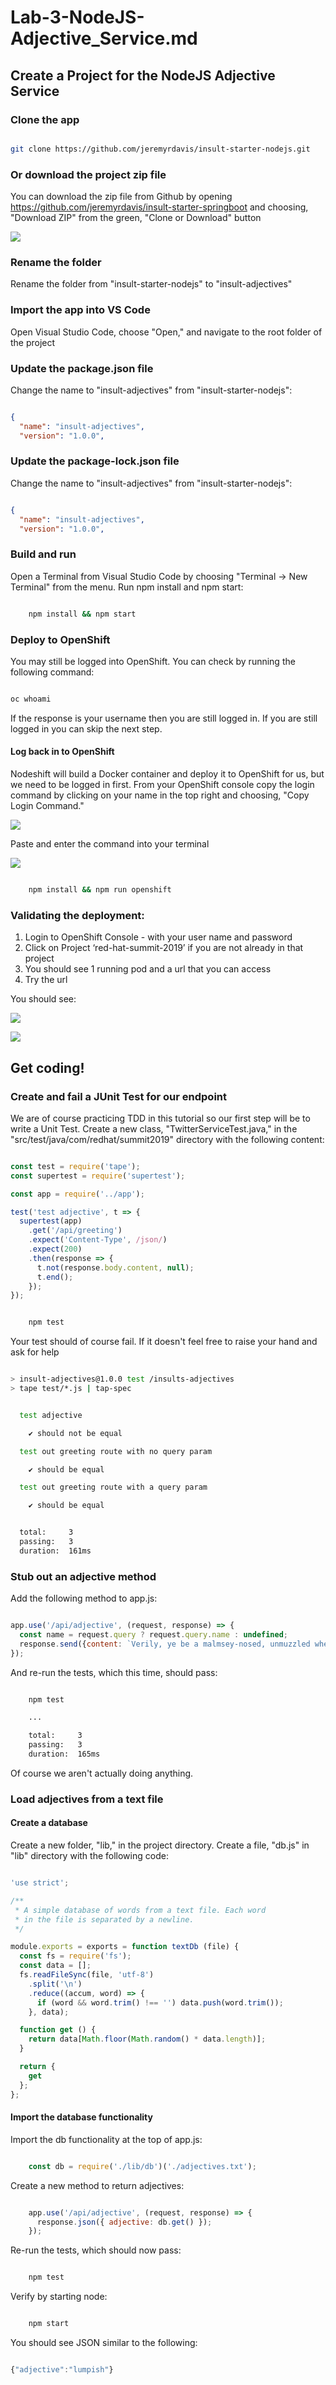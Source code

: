 # Lab-3-NodeJS-Adjective_Service.md

## Create a Project for the NodeJS Adjective Service  

### Clone the app

```bash

git clone https://github.com/jeremyrdavis/insult-starter-nodejs.git

```

### Or download the project zip file

You can download the zip file from Github by opening https://github.com/jeremyrdavis/insult-starter-springboot
and choosing, "Download ZIP" from the green, "Clone or Download" button

![](./images/lab7/lab7-sb-01-download.png)  

### Rename the folder

Rename the folder from "insult-starter-nodejs" to "insult-adjectives"

### Import the app into VS Code

Open Visual Studio Code, choose "Open," and navigate to the root folder of the project

### Update the package.json file

Change the name to "insult-adjectives"  from "insult-starter-nodejs":

```json

{
  "name": "insult-adjectives",
  "version": "1.0.0",

```

### Update the package-lock.json file

Change the name to "insult-adjectives"  from "insult-starter-nodejs":

```json

{
  "name": "insult-adjectives",
  "version": "1.0.0",

```

### Build and run

Open a Terminal from Visual Studio Code by choosing "Terminal -> New Terminal" from the menu.  Run npm install and npm start:

```bash

    npm install && npm start

```

### Deploy to OpenShift

You may still be logged into OpenShift.  You can check by running the following command:

```bash

oc whoami

```

If the response is your username then you are still logged in.  If you are still logged in you can skip the next step.

#### Log back in to OpenShift

Nodeshift will build a Docker container and deploy it to OpenShift for us, but we need to be logged in first.  From your OpenShift console copy the login command by clicking on your name in the top right and choosing, "Copy Login Command."

![](./images/4-1/04-copy_login_command.png)  

Paste and enter the command into your terminal

![](./images/4-1/vscode-03-login.png)  


```bash

    npm install && npm run openshift

```
### Validating the deployment:  

1. Login to OpenShift Console - with your user name and password
2. Click on Project ‘red-hat-summit-2019’ if you are not already in that project
3. You should see 1 running pod and a url that you can access
4. Try the url

You should see:

![](./images/lab3/lab-03-njs-browser_verify_locally.png)  


![](./images/4-1/06-greeting_service.png)  

## Get coding!

### Create and fail a JUnit Test for our endpoint

We are of course practicing TDD in this tutorial so our first step will be to write a Unit Test.  Create a new class, "TwitterServiceTest.java," in the "src/test/java/com/redhat/summit2019" directory with the following content:

```javascript

const test = require('tape');
const supertest = require('supertest');

const app = require('../app');

test('test adjective', t => {
  supertest(app)
    .get('/api/greeting')
    .expect('Content-Type', /json/)
    .expect(200)
    .then(response => {
      t.not(response.body.content, null);
      t.end();
    });
});

````

```bash

    npm test

```

Your test should of course fail.  If it doesn't feel free to raise your hand and ask for help

```bash

> insult-adjectives@1.0.0 test /insults-adjectives
> tape test/*.js | tap-spec


  test adjective

    ✔ should not be equal

  test out greeting route with no query param

    ✔ should be equal

  test out greeting route with a query param

    ✔ should be equal


  total:     3
  passing:   3
  duration:  161ms
```

### Stub out an adjective method

Add the following method to app.js:

```javascript

app.use('/api/adjective', (request, response) => {
  const name = request.query ? request.query.name : undefined;
  response.send({content: `Verily, ye be a malmsey-nosed, unmuzzled whey-face!`});
});

```

And re-run the tests, which this time, should pass:

```bash

    npm test

    ...

    total:     3
    passing:   3
    duration:  165ms

```
Of course we aren't actually doing anything.

### Load adjectives from a text file

#### Create a database

Create a new folder, "lib," in the project directory.  Create a file, "db.js" in "lib" directory with the following code:

```javascript

'use strict';

/**
 * A simple database of words from a text file. Each word
 * in the file is separated by a newline.
 */

module.exports = exports = function textDb (file) {
  const fs = require('fs');
  const data = [];
  fs.readFileSync(file, 'utf-8')
    .split('\n')
    .reduce((accum, word) => {
      if (word && word.trim() !== '') data.push(word.trim());
    }, data);

  function get () {
    return data[Math.floor(Math.random() * data.length)];
  }

  return {
    get
  };
};

```

#### Import the database functionality

Import the db functionality at the top of app.js:

```javascript

    const db = require('./lib/db')('./adjectives.txt');

```

Create a new method to return adjectives:

```javascript

    app.use('/api/adjective', (request, response) => {
      response.json({ adjective: db.get() });
    });

```

Re-run the tests, which should now pass:

```javascript

    npm test

```    

Verify by starting node:

```javascript

    npm start

```    

You should see JSON similar to the following:

```javascript

{"adjective":"lumpish"}

```
